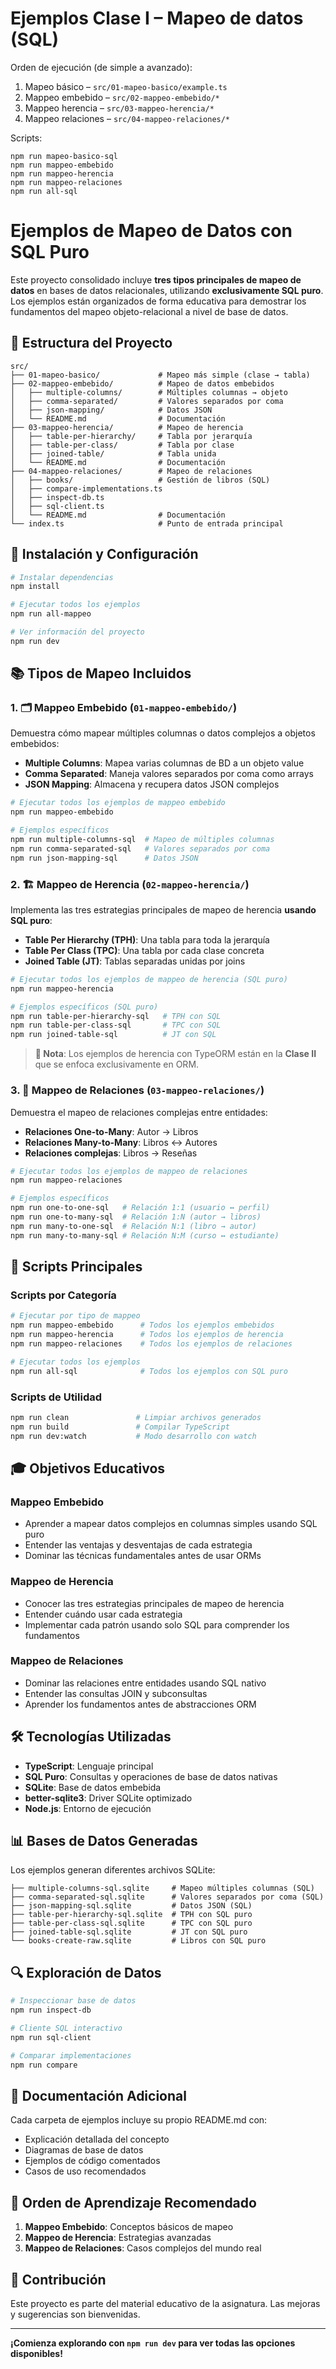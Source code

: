 # Ejemplos Clase I – Mapeo de datos (SQL)

Orden de ejecución (de simple a avanzado):

1. Mapeo básico – `src/01-mapeo-basico/example.ts`
2. Mappeo embebido – `src/02-mappeo-embebido/*`
3. Mappeo herencia – `src/03-mappeo-herencia/*`
4. Mappeo relaciones – `src/04-mappeo-relaciones/*`

Scripts:

```
npm run mapeo-basico-sql
npm run mappeo-embebido
npm run mappeo-herencia
npm run mappeo-relaciones
npm run all-sql
```

# Ejemplos de Mapeo de Datos con SQL Puro

Este proyecto consolidado incluye **tres tipos principales de mapeo de datos** en bases de datos relacionales, utilizando **exclusivamente SQL puro**. Los ejemplos están organizados de forma educativa para demostrar los fundamentos del mapeo objeto-relacional a nivel de base de datos.

## 📁 Estructura del Proyecto

```
src/
├── 01-mapeo-basico/             # Mapeo más simple (clase → tabla)
├── 02-mappeo-embebido/          # Mapeo de datos embebidos
│   ├── multiple-columns/        # Múltiples columnas → objeto
│   ├── comma-separated/         # Valores separados por coma
│   ├── json-mapping/            # Datos JSON
│   └── README.md                # Documentación
├── 03-mappeo-herencia/          # Mapeo de herencia
│   ├── table-per-hierarchy/     # Tabla por jerarquía
│   ├── table-per-class/         # Tabla por clase
│   ├── joined-table/            # Tabla unida
│   └── README.md                # Documentación
├── 04-mappeo-relaciones/        # Mapeo de relaciones
│   ├── books/                   # Gestión de libros (SQL)
│   ├── compare-implementations.ts
│   ├── inspect-db.ts
│   ├── sql-client.ts
│   └── README.md                # Documentación
└── index.ts                     # Punto de entrada principal
```

## 🚀 Instalación y Configuración

```bash
# Instalar dependencias
npm install

# Ejecutar todos los ejemplos
npm run all-mappeo

# Ver información del proyecto
npm run dev
```

## 📚 Tipos de Mapeo Incluidos

### 1. 🗂️ Mappeo Embebido (`01-mappeo-embebido/`)

Demuestra cómo mapear múltiples columnas o datos complejos a objetos embebidos:

- **Multiple Columns**: Mapea varias columnas de BD a un objeto value
- **Comma Separated**: Maneja valores separados por coma como arrays
- **JSON Mapping**: Almacena y recupera datos JSON complejos

```bash
# Ejecutar todos los ejemplos de mappeo embebido
npm run mappeo-embebido

# Ejemplos específicos
npm run multiple-columns-sql  # Mapeo de múltiples columnas
npm run comma-separated-sql   # Valores separados por coma
npm run json-mapping-sql      # Datos JSON
```

### 2. 🏗️ Mappeo de Herencia (`02-mappeo-herencia/`)

Implementa las tres estrategias principales de mapeo de herencia **usando SQL puro**:

- **Table Per Hierarchy (TPH)**: Una tabla para toda la jerarquía
- **Table Per Class (TPC)**: Una tabla por cada clase concreta
- **Joined Table (JT)**: Tablas separadas unidas por joins

```bash
# Ejecutar todos los ejemplos de mappeo de herencia (SQL puro)
npm run mappeo-herencia

# Ejemplos específicos (SQL puro)
npm run table-per-hierarchy-sql   # TPH con SQL
npm run table-per-class-sql       # TPC con SQL
npm run joined-table-sql          # JT con SQL
```

> **📝 Nota**: Los ejemplos de herencia con TypeORM están en la **Clase II** que se enfoca exclusivamente en ORM.

### 3. 🔗 Mappeo de Relaciones (`03-mappeo-relaciones/`)

Demuestra el mapeo de relaciones complejas entre entidades:

- **Relaciones One-to-Many**: Autor → Libros
- **Relaciones Many-to-Many**: Libros ↔ Autores
- **Relaciones complejas**: Libros → Reseñas

```bash
# Ejecutar todos los ejemplos de mappeo de relaciones
npm run mappeo-relaciones

# Ejemplos específicos
npm run one-to-one-sql   # Relación 1:1 (usuario ↔ perfil)
npm run one-to-many-sql  # Relación 1:N (autor → libros)
npm run many-to-one-sql  # Relación N:1 (libro → autor)
npm run many-to-many-sql # Relación N:M (curso ↔ estudiante)
```

## 🎯 Scripts Principales

### Scripts por Categoría

```bash
# Ejecutar por tipo de mappeo
npm run mappeo-embebido      # Todos los ejemplos embebidos
npm run mappeo-herencia      # Todos los ejemplos de herencia
npm run mappeo-relaciones    # Todos los ejemplos de relaciones

# Ejecutar todos los ejemplos
npm run all-sql              # Todos los ejemplos con SQL puro
```

### Scripts de Utilidad

```bash
npm run clean               # Limpiar archivos generados
npm run build               # Compilar TypeScript
npm run dev:watch           # Modo desarrollo con watch
```

## 🎓 Objetivos Educativos

### Mappeo Embebido

- Aprender a mapear datos complejos en columnas simples usando SQL puro
- Entender las ventajas y desventajas de cada estrategia
- Dominar las técnicas fundamentales antes de usar ORMs

### Mappeo de Herencia

- Conocer las tres estrategias principales de mapeo de herencia
- Entender cuándo usar cada estrategia
- Implementar cada patrón usando solo SQL para comprender los fundamentos

### Mappeo de Relaciones

- Dominar las relaciones entre entidades usando SQL nativo
- Entender las consultas JOIN y subconsultas
- Aprender los fundamentos antes de abstracciones ORM

## 🛠️ Tecnologías Utilizadas

- **TypeScript**: Lenguaje principal
- **SQL Puro**: Consultas y operaciones de base de datos nativas
- **SQLite**: Base de datos embebida
- **better-sqlite3**: Driver SQLite optimizado
- **Node.js**: Entorno de ejecución

## 📊 Bases de Datos Generadas

Los ejemplos generan diferentes archivos SQLite:

```
├── multiple-columns-sql.sqlite     # Mapeo múltiples columnas (SQL)
├── comma-separated-sql.sqlite      # Valores separados por coma (SQL)
├── json-mapping-sql.sqlite         # Datos JSON (SQL)
├── table-per-hierarchy-sql.sqlite  # TPH con SQL puro
├── table-per-class-sql.sqlite      # TPC con SQL puro
├── joined-table-sql.sqlite         # JT con SQL puro
└── books-create-raw.sqlite         # Libros con SQL puro
```

## 🔍 Exploración de Datos

```bash
# Inspeccionar base de datos
npm run inspect-db

# Cliente SQL interactivo
npm run sql-client

# Comparar implementaciones
npm run compare
```

## 📖 Documentación Adicional

Cada carpeta de ejemplos incluye su propio README.md con:

- Explicación detallada del concepto
- Diagramas de base de datos
- Ejemplos de código comentados
- Casos de uso recomendados

## 🎯 Orden de Aprendizaje Recomendado

1. **Mappeo Embebido**: Conceptos básicos de mapeo
2. **Mappeo de Herencia**: Estrategias avanzadas
3. **Mappeo de Relaciones**: Casos complejos del mundo real

## 🤝 Contribución

Este proyecto es parte del material educativo de la asignatura. Las mejoras y sugerencias son bienvenidas.

---

**¡Comienza explorando con `npm run dev` para ver todas las opciones disponibles!**

